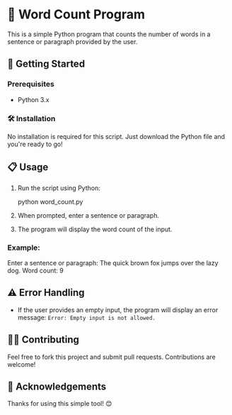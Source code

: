 # 📝 Word Count Program

This is a simple Python program that counts the number of words in a sentence or paragraph provided by the user.

## 🚀 Getting Started

### Prerequisites
- Python 3.x

### 🛠 Installation
No installation is required for this script. Just download the Python file and you're ready to go!

## 📋 Usage

1. Run the script using Python:
  
   python word_count.py
 

2. When prompted, enter a sentence or paragraph.

3. The program will display the word count of the input.

### Example:

Enter a sentence or paragraph: The quick brown fox jumps over the lazy dog.
Word count: 9


## ⚠️ Error Handling
- If the user provides an empty input, the program will display an error message: `Error: Empty input is not allowed.`

## 🧑‍💻 Contributing
Feel free to fork this project and submit pull requests. Contributions are welcome!


## 🙏 Acknowledgements
Thanks for using this simple tool! 😊

